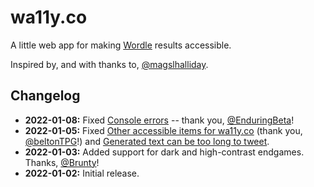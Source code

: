 # wa11y.co

A little web app for making [Wordle](https://www.powerlanguage.co.uk/wordle/) results accessible.

Inspired by, and with thanks to, [@magslhalliday](https://twitter.com/magslhalliday).

## Changelog

- **2022-01-08:** Fixed [Console errors](https://github.com/cariad/wa11y.co/issues/9) -- thank you, [@EnduringBeta](https://github.com/EnduringBeta)!
- **2022-01-05:** Fixed [Other accessible items for wa11y.co](https://github.com/cariad/wa11y.co/issues/4) (thank you, [@beltonTPG](https://github.com/beltonTPG)!) and [Generated text can be too long to tweet](https://github.com/cariad/wa11y.co/issues/3).
- **2022-01-03:** Added support for dark and high-contrast endgames. Thanks, [@Brunty](https://twitter.com/Brunty/status/1477905622876180480)!
- **2022-01-02:** Initial release.
